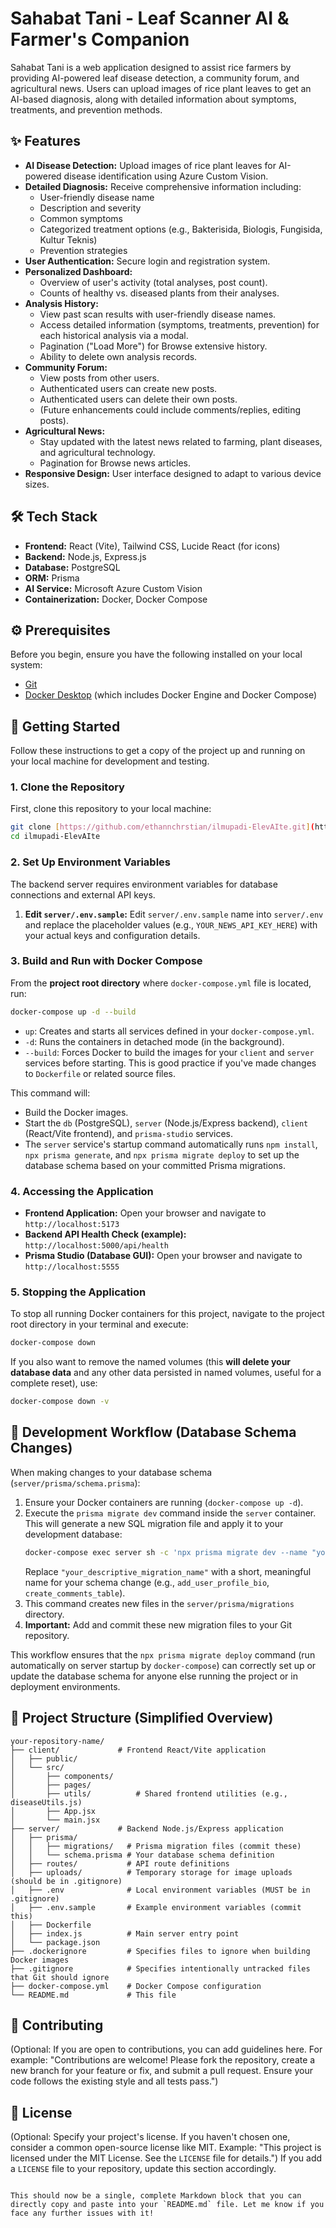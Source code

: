 # Sahabat Tani - Leaf Scanner AI & Farmer's Companion

Sahabat Tani is a web application designed to assist rice farmers by providing AI-powered leaf disease detection, a community forum, and agricultural news. Users can upload images of rice plant leaves to get an AI-based diagnosis, along with detailed information about symptoms, treatments, and prevention methods.

## ✨ Features

* **AI Disease Detection:** Upload images of rice plant leaves for AI-powered disease identification using Azure Custom Vision.
* **Detailed Diagnosis:** Receive comprehensive information including:
    * User-friendly disease name
    * Description and severity
    * Common symptoms
    * Categorized treatment options (e.g., Bakterisida, Biologis, Fungisida, Kultur Teknis)
    * Prevention strategies
* **User Authentication:** Secure login and registration system.
* **Personalized Dashboard:**
    * Overview of user's activity (total analyses, post count).
    * Counts of healthy vs. diseased plants from their analyses.
* **Analysis History:**
    * View past scan results with user-friendly disease names.
    * Access detailed information (symptoms, treatments, prevention) for each historical analysis via a modal.
    * Pagination ("Load More") for Browse extensive history.
    * Ability to delete own analysis records.
* **Community Forum:**
    * View posts from other users.
    * Authenticated users can create new posts.
    * Authenticated users can delete their own posts.
    * (Future enhancements could include comments/replies, editing posts).
* **Agricultural News:**
    * Stay updated with the latest news related to farming, plant diseases, and agricultural technology.
    * Pagination for Browse news articles.
* **Responsive Design:** User interface designed to adapt to various device sizes.

## 🛠️ Tech Stack

* **Frontend:** React (Vite), Tailwind CSS, Lucide React (for icons)
* **Backend:** Node.js, Express.js
* **Database:** PostgreSQL
* **ORM:** Prisma
* **AI Service:** Microsoft Azure Custom Vision
* **Containerization:** Docker, Docker Compose

## ⚙️ Prerequisites

Before you begin, ensure you have the following installed on your local system:
* [Git](https://git-scm.com/downloads)
* [Docker Desktop](https://www.docker.com/products/docker-desktop/) (which includes Docker Engine and Docker Compose)

## 🚀 Getting Started

Follow these instructions to get a copy of the project up and running on your local machine for development and testing.

### 1. Clone the Repository

First, clone this repository to your local machine:
```bash
git clone [https://github.com/ethannchrstian/ilmupadi-ElevAIte.git](https://github.com/ethannchrstian/ilmupadi-ElevAIte.git)
cd ilmupadi-ElevAIte
```

### 2. Set Up Environment Variables

The backend server requires environment variables for database connections and external API keys.

1.  **Edit `server/.env.sample`:**
    Edit `server/.env.sample` name into `server/.env` and replace the placeholder values (e.g., `YOUR_NEWS_API_KEY_HERE`) with your actual keys and configuration details.


### 3. Build and Run with Docker Compose

From the **project root directory** where `docker-compose.yml` file is located, run:

```bash
docker-compose up -d --build
```

* `up`: Creates and starts all services defined in your `docker-compose.yml`.
* `-d`: Runs the containers in detached mode (in the background).
* `--build`: Forces Docker to build the images for your `client` and `server` services before starting. This is good practice if you've made changes to `Dockerfile` or related source files.

This command will:
* Build the Docker images.
* Start the `db` (PostgreSQL), `server` (Node.js/Express backend), `client` (React/Vite frontend), and `prisma-studio` services.
* The `server` service's startup command automatically runs `npm install`, `npx prisma generate`, and `npx prisma migrate deploy` to set up the database schema based on your committed Prisma migrations.

### 4. Accessing the Application

* **Frontend Application:** Open your browser and navigate to `http://localhost:5173`
* **Backend API Health Check (example):** `http://localhost:5000/api/health`
* **Prisma Studio (Database GUI):** Open your browser and navigate to `http://localhost:5555`

### 5. Stopping the Application

To stop all running Docker containers for this project, navigate to the project root directory in your terminal and execute:

```bash
docker-compose down
```
If you also want to remove the named volumes (this **will delete your database data** and any other data persisted in named volumes, useful for a complete reset), use:
```bash
docker-compose down -v
```

## 🔧 Development Workflow (Database Schema Changes)

When making changes to your database schema (`server/prisma/schema.prisma`):

1.  Ensure your Docker containers are running (`docker-compose up -d`).
2.  Execute the `prisma migrate dev` command inside the `server` container. This will generate a new SQL migration file and apply it to your development database:
    ```bash
    docker-compose exec server sh -c 'npx prisma migrate dev --name "your_descriptive_migration_name"'
    ```
    Replace `"your_descriptive_migration_name"` with a short, meaningful name for your schema change (e.g., `add_user_profile_bio`, `create_comments_table`).
3.  This command creates new files in the `server/prisma/migrations` directory.
4.  **Important:** Add and commit these new migration files to your Git repository.

This workflow ensures that the `npx prisma migrate deploy` command (run automatically on server startup by `docker-compose`) can correctly set up or update the database schema for anyone else running the project or in deployment environments.

## 📂 Project Structure (Simplified Overview)

```
your-repository-name/
├── client/             # Frontend React/Vite application
│   ├── public/
│   └── src/
│       ├── components/
│       ├── pages/
│       ├── utils/          # Shared frontend utilities (e.g., diseaseUtils.js)
│       ├── App.jsx
│       └── main.jsx
├── server/             # Backend Node.js/Express application
│   ├── prisma/
│   │   ├── migrations/   # Prisma migration files (commit these)
│   │   └── schema.prisma # Your database schema definition
│   ├── routes/           # API route definitions
│   ├── uploads/          # Temporary storage for image uploads (should be in .gitignore)
│   ├── .env              # Local environment variables (MUST be in .gitignore)
│   ├── .env.sample       # Example environment variables (commit this)
│   ├── Dockerfile
│   ├── index.js          # Main server entry point
│   └── package.json
├── .dockerignore         # Specifies files to ignore when building Docker images
├── .gitignore            # Specifies intentionally untracked files that Git should ignore
├── docker-compose.yml    # Docker Compose configuration
└── README.md             # This file
```

## 🤝 Contributing

(Optional: If you are open to contributions, you can add guidelines here. For example: "Contributions are welcome! Please fork the repository, create a new branch for your feature or fix, and submit a pull request. Ensure your code follows the existing style and all tests pass.")

## 📜 License

(Optional: Specify your project's license. If you haven't chosen one, consider a common open-source license like MIT. Example: "This project is licensed under the MIT License. See the `LICENSE` file for details.")
If you add a `LICENSE` file to your repository, update this section accordingly.
```

This should now be a single, complete Markdown block that you can directly copy and paste into your `README.md` file. Let me know if you face any further issues with it!